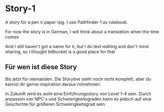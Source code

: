 # Story-1
A story for a pen n paper rpg. I use Pathfinder 1 as rulebook.

For now the story is in German, I will think about a translation when the time comes

And I still haven't got a name for it, but I do text-editing and don't mind sharing, so I thought bitbucket is a good place for that

## Für wen ist diese Story

Bis jetzt für niemanden. Die Storyline steht noch nicht komplett, aber du kannst dir gerne inspiration daraus mitnehmen.

In Zukunft wird es wohl eine Einführungsstory von Level 1-4 sein. Durch anpassen von NPC's und Schwierigkeitsgraden kann es jedoch auf eine Geschichte für größeren Schwierigkeitsgrad sein.
